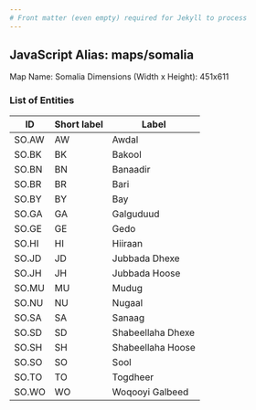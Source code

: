 ```yaml
---
# Front matter (even empty) required for Jekyll to process
---
```


## JavaScript Alias: maps/somalia

Map Name: Somalia
Dimensions (Width x Height): 451x611





### List of Entities

ID | Short label | Label
---|---|---|
SO.AW|AW|Awdal
SO.BK|BK|Bakool
SO.BN|BN|Banaadir
SO.BR|BR|Bari
SO.BY|BY|Bay
SO.GA|GA|Galguduud
SO.GE|GE|Gedo
SO.HI|HI|Hiiraan
SO.JD|JD|Jubbada Dhexe
SO.JH|JH|Jubbada Hoose
SO.MU|MU|Mudug
SO.NU|NU|Nugaal
SO.SA|SA|Sanaag
SO.SD|SD|Shabeellaha Dhexe
SO.SH|SH|Shabeellaha Hoose
SO.SO|SO|Sool
SO.TO|TO|Togdheer
SO.WO|WO|Woqooyi Galbeed

